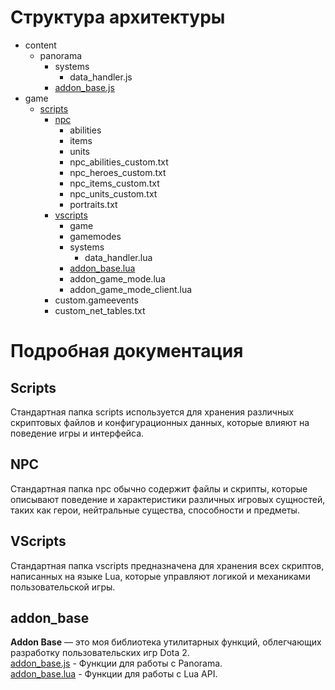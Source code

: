 # Структура архитектуры
- content
  - panorama
    - systems
      - data_handler.js
    - [addon_base.js](#addon_base)
- game
  - [scripts](#scripts)
    - [npc](#npc)
      - abilities
      - items
      - units
      - npc_abilities_custom.txt
      - npc_heroes_custom.txt
      - npc_items_custom.txt
      - npc_units_custom.txt
      - portraits.txt
    - [vscripts](#vscripts)
      - game
      - gamemodes
      - systems
        - data_handler.lua
      - [addon_base.lua](#addon_base)
      - addon_game_mode.lua
      - addon_game_mode_client.lua
    - custom.gameevents
    - custom_net_tables.txt

# Подробная документация
## Scripts
Стандартная папка scripts используется для хранения различных скриптовых файлов и конфигурационных данных, которые влияют на поведение игры и интерфейса.

## NPC
Стандартная папка npc обычно содержит файлы и скрипты, которые описывают поведение и характеристики различных игровых сущностей, таких как герои, нейтральные существа, способности и предметы.

## VScripts
Стандартная папка vscripts предназначена для хранения всех скриптов, написанных на языке Lua, которые управляют логикой и механиками пользовательской игры.

## addon_base
**Addon Base** — это моя библиотека утилитарных функций, облегчающих разработку пользовательских игр Dota 2.
<br> [addon_base.js](../custom_game/content/panorama/addon_base.js) - Функции для работы с Panorama.
<br> [addon_base.lua](../custom_game/game/addon_base.lua) - Функции для работы с Lua API.
